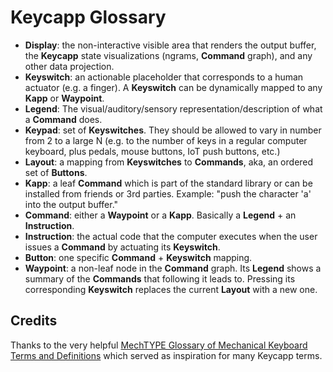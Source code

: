 # Keycapp Glossary

- **Display**: the non-interactive visible area that renders the output buffer,
  the **Keycapp** state visualizations (ngrams, **Command** graph), and any
  other data projection.
- **Keyswitch**: an actionable placeholder that corresponds to a human actuator
  (e.g. a finger). A **Keyswitch** can be dynamically mapped to any **Kapp** or
  **Waypoint**.
- **Legend**: The visual/auditory/sensory representation/description of what a
  **Command** does.
- **Keypad**: set of **Keyswitches**. They should be allowed to vary in number
  from 2 to a large N (e.g. to the number of keys in a regular computer
  keyboard, plus pedals, mouse buttons, IoT push buttons, etc.)
- **Layout**: a mapping from **Keyswitches** to **Commands**, aka, an ordered
  set of **Buttons**.
- **Kapp**: a leaf **Command** which is part of the standard library or can be
  installed from friends or 3rd parties. Example: "push the character 'a' into
  the output buffer."
- **Command**: either a **Waypoint** or a **Kapp**. Basically a **Legend** + an
  **Instruction**.
- **Instruction**: the actual code that the computer executes when the user
  issues a **Command** by actuating its **Keyswitch**.
- **Button**: one specific **Command** + **Keyswitch** mapping.
- **Waypoint**: a non-leaf node in the **Command** graph. Its **Legend** shows
  a summary of the **Commands** that following it leads to. Pressing its
  corresponding **Keyswitch** replaces the current **Layout** with a new one.

## Credits

Thanks to the very helpful
[MechTYPE Glossary of Mechanical Keyboard Terms and Definitions](http://www.mechtype.com/mechanical-keyboard-terminology/)
which served as inspiration for many Keycapp terms.

